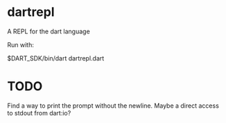 dartrepl
========

A REPL for the dart language

Run with:

$DART_SDK/bin/dart dartrepl.dart <path to VM>


TODO
====

Find a way to print the prompt without the newline. Maybe a direct access to stdout from dart:io?